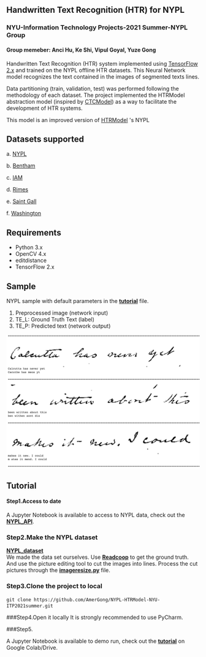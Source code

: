 ## Handwritten Text Recognition (HTR) for NYPL 
### NYU-Information Technology Projects-2021 Summer-NYPL Group
#### Group memeber: Anci Hu, Ke Shi, Vipul Goyal, Yuze Gong

Handwritten Text Recognition (HTR) system implemented using [TensorFlow 2.x](https://www.tensorflow.org/) and trained on the NYPL offline HTR datasets. This Neural Network model recognizes the text contained in the images of segmented texts lines.

Data partitioning (train, validation, test) was performed following the methodology of each dataset. The project implemented the HTRModel abstraction model (inspired by [CTCModel](https://github.com/ysoullard/CTCModel)) as a way to facilitate the development of HTR systems.

This model is an improved version of [HTRModel](https://github.com/arthurflor23/handwritten-text-recognition) 's NYPL

## Datasets supported

a. [NYPL](https://colab.research.google.com/drive/1i5NSBPGxkoUDxAIRThoGksHUPuot7TKN?usp=sharing)

b. [Bentham](http://www.transcriptorium.eu/~tsdata/)

c. [IAM](http://www.fki.inf.unibe.ch/databases/iam-handwriting-database)

d. [Rimes](http://www.a2ialab.com/doku.php?id=rimes_database:start)

e. [Saint Gall](https://fki.tic.heia-fr.ch/databases/saint-gall-database)

f. [Washington](https://fki.tic.heia-fr.ch/databases/washington-database)


## Requirements

- Python 3.x
- OpenCV 4.x
- editdistance
- TensorFlow 2.x

## Sample

NYPL sample with default parameters in the **[tutorial](https://github.com/AmerGong/NYPL-HTRModel-NYU-ITP2021summer/blob/main/src/tutorial.ipynb)** file.

1. Preprocessed image (network input)
2. TE_L: Ground Truth Text (label)
3. TE_P: Predicted text (network output)

<img src="https://github.com/AmerGong/NYPL-HTRModel-NYU-ITP2021summer/blob/main/doc/image/NYPL_example.png?raw=true">

## Tutorial
#### Step1.Access to date
A Jupyter Notebook is available to access to NYPL data, check out the **[NYPL_API](https://github.com/AmerGong/NYPL-HTRModel-NYU-ITP2021summer/blob/main/NYPL_API.ipynb)**.

### Step2.Make the NYPL dataset
**[NYPL_dataset](https://drive.google.com/file/d/1wxeNjSUdID2FFUPOsFKkygIKnoWTjg0B/view?usp=sharing)** \
We made the data set ourselves. Use **[Readcoop](https://readcoop.eu/)** to get the ground truth. And use the picture editing tool to cut the images into lines. Process the cut pictures through the **[imageresize.py](https://github.com/AmerGong/NYPL-HTRModel-NYU-ITP2021summer/blob/main/imageresize.py)** file.

### Step3.Clone the project to local
```
git clone https://github.com/AmerGong/NYPL-HTRModel-NYU-ITP2021summer.git
```
###Step4.Open it locally
It is strongly recommended to use PyCharm.

###Step5.


A Jupyter Notebook is available to demo run, check out the **[tutorial](https://github.com/AmerGong/NYPL-HTRModel-NYU-ITP2021summer/blob/main/src/tutorial.ipynb)** on Google Colab/Drive.
